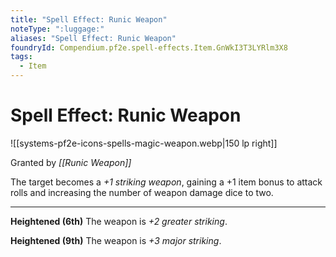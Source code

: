 ```yaml
---
title: "Spell Effect: Runic Weapon"
noteType: ":luggage:"
aliases: "Spell Effect: Runic Weapon"
foundryId: Compendium.pf2e.spell-effects.Item.GnWkI3T3LYRlm3X8
tags:
  - Item
---
```


# Spell Effect: Runic Weapon
![[systems-pf2e-icons-spells-magic-weapon.webp|150 lp right]]

Granted by _[[Runic Weapon]]_

The target becomes a _+1 striking weapon_, gaining a +1 item bonus to attack rolls and increasing the number of weapon damage dice to two.

* * *

**Heightened (6th)** The weapon is _+2 greater striking_.

**Heightened (9th)** The weapon is _+3 major striking_.
